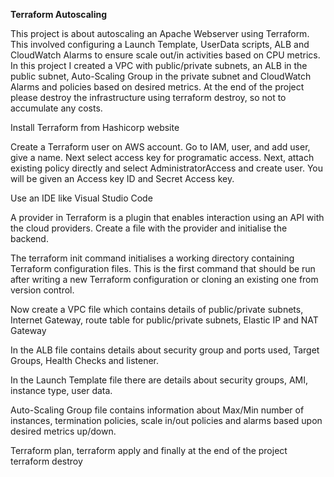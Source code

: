 **Terraform Autoscaling**

This project is about autoscaling an Apache Webserver using Terraform. This involved configuring a Launch Template, UserData scripts, ALB and CloudWatch Alarms to ensure scale out/in activities based on CPU metrics. In this project I created a VPC with public/private subnets, an ALB in the public subnet, Auto-Scaling Group in the private subnet and CloudWatch Alarms and policies based on desired metrics. At the end of the project please destroy the infrastructure using terraform destroy, so not to accumulate any costs.


Install Terraform from Hashicorp website

Create a Terraform user on AWS account. Go to IAM, user, and add user, give a name. Next select access key for programatic access. Next, attach existing policy directly and select AdministratorAccess and create user. You will be given an Access key ID and Secret Access key.

Use an IDE like Visual Studio Code

A provider in Terraform is a plugin that enables interaction using an API with the cloud providers. Create a file with the provider and initialise the backend.

The terraform init command initialises a working directory containing Terraform configuration files. This is the first command that should be run after writing a new Terraform configuration or cloning an existing one from version control.

Now create a VPC file which contains details of public/private subnets, Internet Gateway, route table for public/private subnets, Elastic IP and NAT Gateway

In the ALB file contains details about security group and ports used, Target Groups, Health Checks and listener.

In the Launch Template file there are details about security groups, AMI, instance type, user data.

Auto-Scaling Group file contains information about Max/Min number of instances, termination policies, scale in/out policies and alarms based upon desired metrics up/down.

Terraform plan, terraform apply and finally at the end of the project terraform destroy
